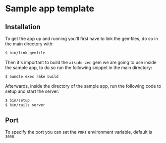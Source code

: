 # Sample app template

## Installation

To get the app up and running you'll first have to link the gemfiles, do so in the main directory with:

```sh
$ bin/link_gemfile
```

Then it's important to build the `aikido-zen` gem we are going to use inside the sample app, to do so run the following snippet in the main directory:

```sh
$ bundle exec rake build
```

Afterwards, inside the directory of the sample app, run the following code to setup and start the server:

```sh
$ bin/setup
$ bin/rails server
```

## Port

To specify the port you can set the `PORT` environment variable, default is `3000`
